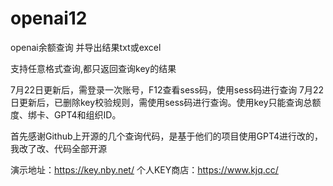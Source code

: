 # openai12
openai余额查询 并导出结果txt或excel

支持任意格式查询,都只返回查询key的结果



7月22日更新后，需登录一次账号，F12查看sess码，使用sess码进行查询
7月22日更新后，已删除key校验规则，需使用sess码进行查询。使用key只能查询总额度、绑卡、GPT4和组织ID。

首先感谢Github上开源的几个查询代码，是基于他们的项目使用GPT4进行改的，我改了改、代码全部开源

演示地址：https://key.nby.net/
个人KEY商店：https://www.kjq.cc/
